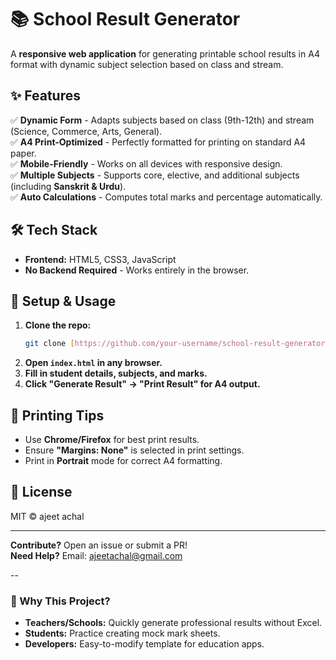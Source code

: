 # **📚 School Result Generator**  

A **responsive web application** for generating printable school results in A4 format with dynamic subject selection based on class and stream.  
## **✨ Features**  
✅ **Dynamic Form** - Adapts subjects based on class (9th-12th) and stream (Science, Commerce, Arts, General).  
✅ **A4 Print-Optimized** - Perfectly formatted for printing on standard A4 paper.  
✅ **Mobile-Friendly** - Works on all devices with responsive design.  
✅ **Multiple Subjects** - Supports core, elective, and additional subjects (including **Sanskrit & Urdu**).  
✅ **Auto Calculations** - Computes total marks and percentage automatically.  

## **🛠️ Tech Stack**  
- **Frontend:** HTML5, CSS3, JavaScript  
- **No Backend Required** - Works entirely in the browser.  

## **🚀 Setup & Usage**  
1. **Clone the repo:**  
   ```sh
   git clone [https://github.com/your-username/school-result-generator.git](https://github.com/ajeetachal/resultGenerator)
   ```
2. **Open `index.html` in any browser.**  
3. **Fill in student details, subjects, and marks.**  
4. **Click "Generate Result" → "Print Result" for A4 output.**  

## **📄 Printing Tips**  
- Use **Chrome/Firefox** for best print results.  
- Ensure **"Margins: None"** is selected in print settings.  
- Print in **Portrait** mode for correct A4 formatting.  

## **📜 License**  
MIT © ajeet achal 

---  
**Contribute?** Open an issue or submit a PR!  
**Need Help?** Email: ajeetachal@gmail.com 

--

### **🎯 Why This Project?**  
- **Teachers/Schools:** Quickly generate professional results without Excel.  
- **Students:** Practice creating mock mark sheets.  
- **Developers:** Easy-to-modify template for education apps.  
